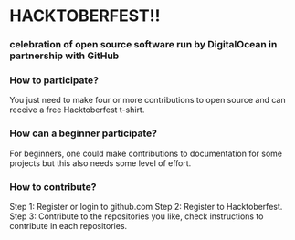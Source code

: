 # HACKTOBERFEST!!

### celebration of open source software run by DigitalOcean in partnership with GitHub 

### How to participate?
You just need to make four or more contributions to open source and can receive a free Hacktoberfest t-shirt.

### How can a beginner participate?
For beginners, one could make contributions to documentation for some projects but this also needs some level of effort.

### How to contribute?
Step 1: Register or login to github.com
Step 2: Register to Hacktoberfest.
Step 3: Contribute to the repositories you like, check instructions to contribute in each repositories.

